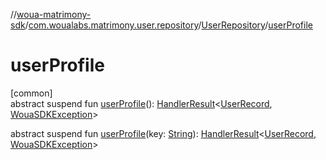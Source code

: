//[woua-matrimony-sdk](../../../index.md)/[com.woualabs.matrimony.user.repository](../index.md)/[UserRepository](index.md)/[userProfile](user-profile.md)

# userProfile

[common]\
abstract suspend fun [userProfile](user-profile.md)(): [HandlerResult](../../com.woualabs.matrimony.errors/-handler-result/index.md)<[UserRecord](../../com.woualabs.matrimony.user.mapper/-user-record/index.md), [WouaSDKException](../../com.woualabs.matrimony.errors.exception/-woua-s-d-k-exception/index.md)>

abstract suspend fun [userProfile](user-profile.md)(key: [String](https://kotlinlang.org/api/latest/jvm/stdlib/kotlin/-string/index.html)): [HandlerResult](../../com.woualabs.matrimony.errors/-handler-result/index.md)<[UserRecord](../../com.woualabs.matrimony.user.mapper/-user-record/index.md), [WouaSDKException](../../com.woualabs.matrimony.errors.exception/-woua-s-d-k-exception/index.md)>
